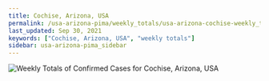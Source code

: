 ```yaml
---
title: Cochise, Arizona, USA
permalink: /usa-arizona-pima/weekly_totals/usa-arizona-cochise-weekly_totals.html
last_updated: Sep 30, 2021
keywords: ["Cochise, Arizona, USA", "weekly totals"]
sidebar: usa-arizona-pima_sidebar
---
```


![Weekly Totals of Confirmed Cases for Cochise, Arizona, USA](/covid_tracker/images/graphs/usa-arizona-cochise-weekly_totals_graph.png)
